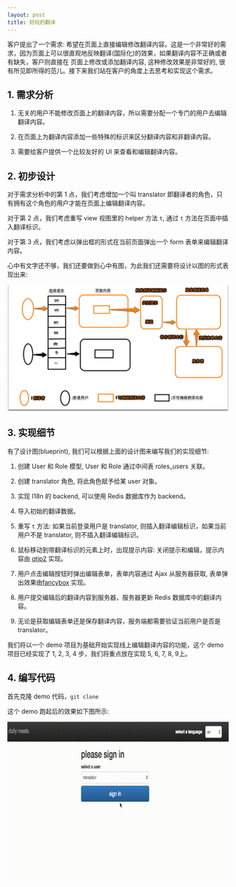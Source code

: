 ```yaml
---
layout: post
title: 好玩的翻译
---
```


客户提出了一个需求: 希望在页面上直接编辑修改翻译内容。这是一个非常好的需求，因为页面上可以很直观地反映翻译(国际化)的效果，如果翻译内容不正确或者有缺失，客户则直接在
页面上修改或添加翻译内容, 这种修改效果是非常好的, 很有所见即所得的范儿。接下来我们站在客户的角度上去思考和实现这个需求。

## 1. 需求分析

1. 无关的用户不能修改页面上的翻译内容，所以需要分配一个专门的用户去编辑翻译内容。

2. 在页面上为翻译内容添加一些特殊的标识来区分翻译内容和非翻译内容。

3. 需要给客户提供一个比较友好的 UI 来查看和编辑翻译内容。


## 2. 初步设计

对于需求分析中的第 1 点，我们考虑增加一个叫 translator 即翻译者的角色，只有拥有这个角色的用户才能在页面上编辑翻译内容。

对于第 2 点，我们考虑重写 view 视图里的 helper 方法 `t`, 通过 `t` 方法在页面中插入翻译标识。

对于第 3 点，我们考虑以弹出框的形式在当前页面弹出一个 form 表单来编辑翻译内容。


心中有文字还不够，我们还要做到心中有图，为此我们还需要将设计以图的形式表现出来:

![t](/images/Snip20160403_40.png)


## 3. 实现细节

有了设计图(blueprint), 我们可以根据上面的设计图来编写我们的实现细节:

1. 创建 User 和 Role 模型, User 和 Role 通过中间表 roles_users 关联。

2. 创建 translator 角色, 将此角色赋予给某 user 对象。

3. 实现 I18n 的 backend, 可以使用 Redis 数据库作为 backend。

4. 导入初始的翻译数据。

5. 重写 `t` 方法: 如果当前登录用户是 translator, 则插入翻译编辑标识，如果当前用户不是 translator, 则不插入翻译编辑标识。

6. 鼠标移动到带翻译标识的元素上时，出现提示内容: 关闭提示和编辑，提示内容由 [qtip2](http://qtip2.com//) 实现。

7. 用户点击编辑按钮时弹出编辑表单，表单内容通过 Ajax 从服务器获取, 表单弹出效果由[fancybox](http://fancybox.net/) 实现。

8. 用户提交编辑后的翻译内容到服务器，服务器更新 Redis 数据库中的翻译内容。

9. 无论是获取编辑表单还是保存翻译内容，服务端都需要验证当前用户是否是 translator。 

我们将以一个 demo 项目为基础开始实现线上编辑翻译内容的功能，这个 demo 项目已经实现了 1, 2, 3, 4 步，我们将重点放在实现 5, 6, 7, 8, 9上。

## 4. 编写代码

首先克隆 demo 代码，`git clone `

这个 demo 跑起后的效果如下图所示:

![food-demo](/images/food-demo.gif)

